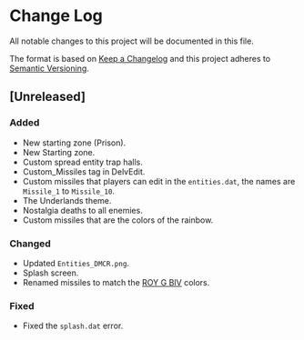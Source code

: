 # Change Log
All notable changes to this project will be documented in this file.

The format is based on [Keep a Changelog](http://keepachangelog.com/)
and this project adheres to [Semantic Versioning](http://semver.org/).

## [Unreleased]
### Added
- New starting zone (Prison).
- New Starting zone.
- Custom spread entity trap halls.
- Custom_Missiles tag in DelvEdit.
- Custom missiles that players can edit in the `entities.dat`, the names are `Missile_1` to `Missile_10`.
- The Underlands theme.
- Nostalgia deaths to all enemies.
- Custom missiles that are the colors of the rainbow.

### Changed
- Updated `Entities_DMCR.png`.
- Splash screen.
- Renamed missiles to match the [ROY G BIV](https://en.wikipedia.org/wiki/ROYGBIV) colors.

### Fixed
- Fixed the `splash.dat` error.